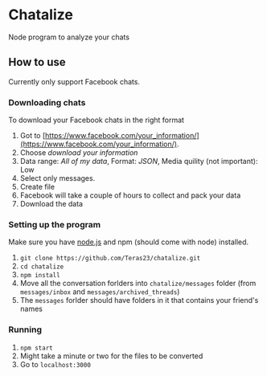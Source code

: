 # Chatalize
Node program to analyze your chats

## How to use
Currently only support Facebook chats.

### Downloading chats
To download your Facebook chats in the right format 
1. Got to [https://www.facebook.com/your_information/](https://www.facebook.com/your_information/).
2. Choose _download your information_
3. Data range: _All of my data_, Format: _JSON_, Media quility (not important): Low
4. Select only messages.
5. Create file
6. Facebook will take a couple of hours to collect and pack your data
7. Download the data

### Setting up the program
Make sure you have [node.js](https://nodejs.org/en/download/) and npm (should come with node) installed.
1. `git clone https://github.com/Teras23/chatalize.git`
2. `cd chatalize`
3. `npm install`
4. Move all the conversation forlders into `chatalize/messages` folder (from `messages/inbox` and `messages/archived_threads`)
5. The `messages` forlder should have folders in it that contains your friend's names

### Running
1. `npm start`  
2. Might take a minute or two for the files to be converted
3. Go to `localhost:3000`
